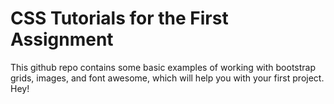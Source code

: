 # CSS Tutorials for the First Assignment

This github repo contains some basic examples of working with bootstrap grids, images, and font awesome, which will help you with your first project. Hey!